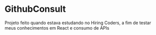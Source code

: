 # GithubConsult
Projeto feito quando estava estudando no Hiring Coders, a fim de testar meus conhecimentos em React e consumo de APIs
